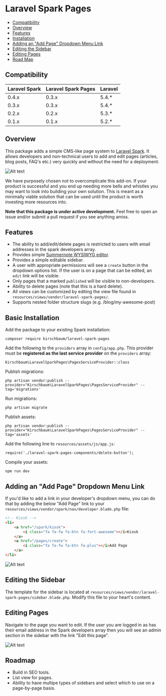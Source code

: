 # Laravel Spark Pages
  
  * [Compatibility](#compatibility)
  * [Overview](#overview)
  * [Features](#features)
  * [Installation](#installing)
  * [Adding an "Add Page" Dropdown Menu Link](#dropdown)
  * [Editing the Sidebar](#sidebar)
  * [Editing Pages](#editing)
  * [Road Map](#roadmap)

<a name=compatibility></a>
## Compatibility

 Laravel Spark  | Laravel Spark Pages | Laravel |
:---------------|:--------------------|:--------|
 0.4.x          | 0.3.x               | 5.4.*   |
 0.3.x          | 0.3.x               | 5.4.*   |
 0.2.x          | 0.2.x               | 5.3.*   |
 0.1.x          | 0.1.x               | 5.2.*   |

<a name=overview></a>
## Overview

This package adds a simple CMS-like page system to [Laravel Spark](https://spark.laravel.com/ "Laravel Spark"). It allows developers and non-technical users to add and edit pages (articles, blog posts, FAQ's etc.) very quickly and without the need for a deployment.

![Alt text](https://www.dropbox.com/s/5z0xr3hotkd9xt5/laravel-spark-pages.png?raw=1)

We have purposely chosen not to overcomplicate this add-on. If your product is successful and you end up needing more bells and whistles you may want to look into building your own solution. This is meant as a minimally viable solution that can be used until the product is worth investing more resources into.

**Note that this package is under active development.** Feel free to open an issue and/or submit a pull request if you see anything amiss.

<a name=features></a>
## Features

* The ability to add/edit/delete pages is restricted to users with email addresses in the spark developers array.
* Provides simple [Summernote WYSIWYG editor](http://summernote.org/ "Summernote WYSIWYG editor").
* Provides a simple editable sidebar.
* A user with appropriate permissions will see a `create` button in the dropdown options list. If the user is on a page that can be edited, an `edit` link will be visible.
* Only pages that a marked `published` will be visible to non-developers.
* Ability to delete pages (note that this is a hard delete).
* All views can be customized by editing the view file found in `resources/views/vendor/laravel-spark-pages/`.
* Supports nested folder structure slugs (e.g. /blog/my-awesome-post)

<a name=installing></a>
## Basic Installation

Add the package to your existing Spark installation:

```
composer require kirschbaum/laravel-spark-pages
```

Add the following to the `providers` array in `config/app.php`. This provider must be **registered as the last service provider** on the `providers` array:

```
Kirschbaum\LaravelSparkPages\PagesServiceProvider::class
```

Publish migrations:

```
php artisan vendor:publish --provider="Kirschbaum\LaravelSparkPages\PagesServiceProvider" --tag='migrations'
```

Run migrations:

```
php artisan migrate
```

Publish assets:

```
php artisan vendor:publish --provider="Kirschbaum\LaravelSparkPages\PagesServiceProvider" --tag='assets'
```

Add the following line to `resources/assets/js/app.js`:

```
require('./laravel-spark-pages-components/delete-button');
```

Compile your assets:

```
npm run dev
```

<a name=dropdown></a>
## Adding an "Add Page" Dropdown Menu Link

If you'd like to add a link in your developer's dropdown menu, you can do that by adding the below "Add Page" link to your
`resources/views/vendor/spark/nav/developer.blade.php` file:

```html
<!-- Kiosk -->
<li>
    <a href="/spark/kiosk">
        <i class="fa fa-fw fa-btn fa-fort-awesome"></i>Kiosk
    </a>
    <a href="/pages/create">
        <i class="fa fa-fw fa-btn fa-plus"></i>Add Page
    </a>
</li>
```
![Alt text](https://www.dropbox.com/s/hhlf8bsnld1t2xl/Screenshot%202016-09-18%2013.00.59.png?raw=1)

<a name=sidebar></a>
## Editing the Sidebar

The template for the sidebar is located at `resources/views/vendor/laravel-spark-pages/sidebar.blade.php`. Modify this file to your heart's content. 

<a name=editing></a>
## Editing Pages

Navigate to the page you want to edit. If the user you are logged in as has their email address in the Spark developers array then you will see an admin section in the sidebar with the link "Edit this page".

![Alt text](https://www.dropbox.com/s/g6cgmvl5u6ulxkw/Screenshot%202016-09-18%2013.04.27.png?raw=1)

<a name=roadmap></a>
## Roadmap
* Build in SEO tools.
* List view for pages.
* Ability to have multipe types of sidebars and select which to use on a page-by-page basis.
